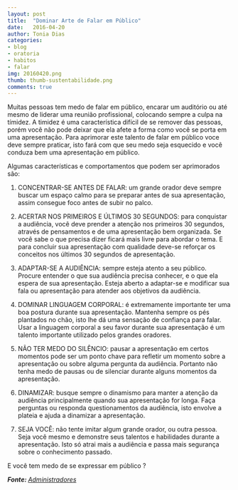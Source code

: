 ```yaml
---
layout: post
title:  "Dominar Arte de Falar em Público"
date:   2016-04-20
author: Tonia Dias
categories: 
- blog
- oratoria
- habitos
- falar
img: 20160420.png
thumb: thumb-sustentabilidade.png
comments: true
---
```


Muitas pessoas tem medo de falar em público, encarar um auditório ou até mesmo de liderar uma reunião profissional, colocando sempre a culpa na tímidez. A timidez é uma característica difícil de se remover das pessoas, porém você não pode deixar que ela afete a forma como você se porta em uma apresentação. Para aprimorar este talento de falar em público voce deve sempre praticar, isto fará com que seu medo seja esquecido e você conduza bem uma apresentação em público. <!--more-->

Algumas características e comportamentos que podem ser aprimorados são:

1) CONCENTRAR-SE ANTES DE FALAR: um grande orador deve sempre buscar um espaço calmo para se preparar antes de sua apresentação, assim consegue foco antes de subir no palco.

2) ACERTAR NOS PRIMEIROS E ÚLTIMOS 30 SEGUNDOS: para conquistar a audiência, você deve prender a atenção nos primeiros 30 segundos, através de pensamentos e de uma apresentação bem organizada. Se você sabe o que precisa dizer ficará mais livre para abordar o tema. E para concluir sua apresentação com qualidade deve-se reforçar os conceitos nos últimos 30 segundos de apresentação.

3) ADAPTAR-SE A AUDIÊNCIA: sempre esteja atento a seu público. Procure entender o que sua audiência precisa conhecer, e o que ela espera de sua apresentação. Esteja aberto a adaptar-se e modificar sua fala ou apresentação para atender aos objetivos da audiência.

4) DOMINAR LINGUAGEM CORPORAL: é extremamente importante ter uma boa postura durante sua apresentação. Mantenha sempre os pés plantados no chão, isto lhe dá uma sensação de confiança para falar. Usar a linguagem corporal a seu favor durante sua apresentação é um talento importante utilizado pelos grandes oradores.

5) NÃO TER MEDO DO SILÊNCIO: pausar a apresentação em certos momentos pode ser um ponto chave para refletir um momento sobre a apresentação ou sobre alguma pergunta da audiência. Portanto não tenha medo de pausas ou de silenciar durante alguns momentos da apresentação.

6) DINAMIZAR: busque sempre o dinamismo para manter a atenção da audiência principalmente quando sua apresentação for longa. Faça perguntas ou responda questionamentos da audiência, isto envolve a plateia e ajuda a dinamizar a apresentação.

7) SEJA VOCÊ: não tente imitar algum grande orador, ou outra pessoa. Seja você mesmo e demonstre seus talentos e habilidades durante a apresentação. Isto só atrai mais a audiência e passa mais segurança sobre o conhecimento passado.

E você tem medo de se expressar em público ?

<i><b>Fonte: </b><a href="http://www.administradores.com.br/noticias/carreira/7-habitos-de-quem-domina-a-arte-de-falar-em-publico/109794/">Administradores</a></i>
